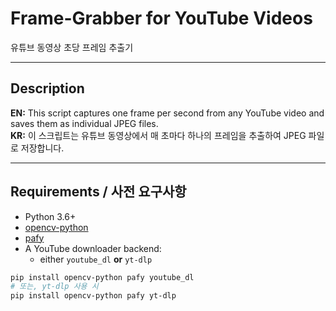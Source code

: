 # Frame-Grabber for YouTube Videos  
유튜브 동영상 초당 프레임 추출기

---

## Description  
**EN:** This script captures one frame per second from any YouTube video and saves them as individual JPEG files.  
**KR:** 이 스크립트는 유튜브 동영상에서 매 초마다 하나의 프레임을 추출하여 JPEG 파일로 저장합니다.

---

## Requirements / 사전 요구사항

- Python 3.6+  
- [opencv-python](https://pypi.org/project/opencv-python/)  
- [pafy](https://pypi.org/project/pafy/)  
- A YouTube downloader backend:  
  - either `youtube_dl` **or** `yt-dlp`  

```bash
pip install opencv-python pafy youtube_dl
# 또는, yt-dlp 사용 시
pip install opencv-python pafy yt-dlp
